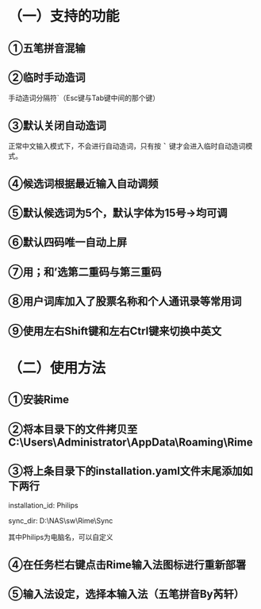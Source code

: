 # （一）支持的功能

## ①五笔拼音混输

## ②临时手动造词

手动造词分隔符`（Esc键与Tab键中间的那个键）

## ③默认关闭自动造词

正常中文输入模式下，不会进行自动造词，只有按 **<kbd>`</kbd>** 键才会进入临时自动造词模式。

## ④候选词根据最近输入自动调频


## ⑤默认候选词为5个，默认字体为15号→均可调


## ⑥默认四码唯一自动上屏


## ⑦用；和’选第二重码与第三重码


## ⑧用户词库加入了股票名称和个人通讯录等常用词


## ⑨使用左右Shift键和左右Ctrl键来切换中英文


# （二）使用方法

## ①安装Rime

## ②将本目录下的文件拷贝至C:\Users\Administrator\AppData\Roaming\Rime

## ③将上条目录下的installation.yaml文件末尾添加如下两行

installation_id: Philips

sync_dir: D:\NAS\sw\Rime\Sync

其中Philips为电脑名，可以自定义

## ④在任务栏右键点击Rime输入法图标进行重新部署

## ⑤输入法设定，选择本输入法（五笔拼音By芮轩）
